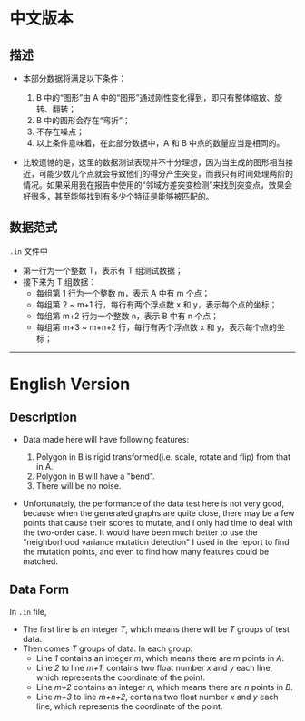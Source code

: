 # 中文版本

## 描述

- 本部分数据将满足以下条件：
    1. B 中的“图形”由 A 中的“图形”通过刚性变化得到，即只有整体缩放、旋转、翻转；
    2. B 中的图形会存在“弯折”；
    3. 不存在噪点；
    4. 以上条件意味着，在此部分数据中，A 和 B 中点的数量应当是相同的。

- 比较遗憾的是，这里的数据测试表现并不十分理想，因为当生成的图形相当接近，可能少数几个点就会导致他们的得分产生突变，而我只有时间处理两阶的情况。如果采用我在报告中使用的“邻域方差突变检测”来找到突变点，效果会好很多，甚至能够找到有多少个特征是能够被匹配的。

## 数据范式

`.in` 文件中

- 第一行为一个整数 T，表示有 T 组测试数据；
- 接下来为 T 组数据：
  - 每组第 1 行为一个整数 m，表示 A 中有 m 个点；
  - 每组第 2 ~ m+1 行，每行有两个浮点数 x 和 y，表示每个点的坐标；
  - 每组第 m+2 行为一个整数 n，表示 B 中有 n 个点；
  - 每组第 m+3 ~ m+n+2 行，每行有两个浮点数 x 和 y，表示每个点的坐标；

---

# English Version

## Description

- Data made here will have following features:
    1. Polygon in B is rigid transformed(i.e. scale, rotate and flip) from that in A.
    2. Polygon in B will have a "bend".
    3. There will be no noise.

- Unfortunately, the performance of the data test here is not very good, because when the generated graphs are quite close, there may be a few points that cause their scores to mutate, and I only had time to deal with the two-order case. It would have been much better to use the "neighborhood variance mutation detection" I used in the report to find the mutation points, and even to find how many features could be matched.

## Data Form

In `.in` file,

- The first line is an integer *T*, which means there will be *T* groups of test data.
- Then comes *T* groups of data. In each group:
  - Line *1* contains an integer *m*, which means there are *m* points in *A*.
  - Line *2* to line *m+1*, contains two float number *x* and *y* each line, which represents the coordinate of the point.
  - Line *m+2* contains an integer *n*, which means there are *n* points in *B*.
  - Line *m+3* to line *m+n+2*, contains two float number *x* and *y* each line, which represents the coordinate of the point.
